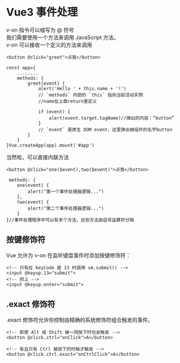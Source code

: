 # Vue3 事件处理
v-on 指令可以缩写为 @ 符号  
我们需要使用一个方法来调用 JavaScript 方法。  
v-on 可以接收一个定义的方法来调用

    <button @click="greet">点我</button>

    const app={
        ........
        methods: {
            greet(event) {
                alert('Hello ' + this.name + '!') 
                // `methods` 内部的 `this` 指向当前活动实例
                //name在上面return里定义
                
                if (event) {
                    alert(event.target.tagName)//弹出的内容：“button”
                }
                // `event` 是原生 DOM event，这里弹出根组件的名字button
            }
        }
    }Vue.createApp(app).mount('#app')

当然啦，可以直接内联方法

    <button @click="one($event),two($event)">点我</button>
    
     methods: {
        one(event) {
            alert("第一个事件处理器逻辑...")
        },
        two(event) {
            alert("第二个事件处理器逻辑...")
        }
    }//事件处理程序中可以有多个方法，这些方法由逗号运算符分隔
## 按键修饰符

Vue 允许为 v-on 在监听键盘事件时添加按键修饰符：

    <!-- 只有在 keyCode 是 13 时调用 vm.submit() -->
    <input @keyup.13="submit">
    <!-- 同上 -->
    <input @keyup.enter="submit">

## .exact 修饰符

.exact 修饰符允许你控制由精确的系统修饰符组合触发的事件。

    <!-- 即使 Alt 或 Shift 被一同按下时也会触发 -->
    <button @click.ctrl="onClick">A</button>

    <!-- 有且只有 Ctrl 被按下的时候才触发 -->
    <button @click.ctrl.exact="onCtrlClick">A</button>
